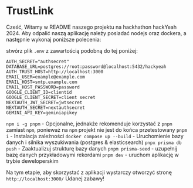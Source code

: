 # TrustLink

Cześć,
Witamy w README naszego projektu na hackhathon hackYeah 2024.
Aby odpalić naszą aplikację należy posiadać nodejs oraz dockera, a następnie wykonaj poniższe polecenia:

stwórz plik `.env` z zawartością podobną do tej poniżej:
```
AUTH_SECRET="authsecret"
DATABASE_URL=postgres://root:password@localhost:5432/hackyeah
AUTH_TRUST_HOST=http://localhost:3000
EMAIL_USER=example@example.com
EMAIL_HOST=smtp.example.com
EMAIL_HOST_PASSWORD=password
GOOGLE_CLIENT_ID=clientid
GOOGLE_CLIENT_SECRET=client secret
NEXTAUTH_JWT_SECRET=jwtsecret
NEXTAUTH_SECRET=nextauthsecret
GEMINI_API_KEY=geminiapikey
```

`npm i -g pnpm` - Opcjonalne, jednakże rekomenduje korzystać z `pnpm` zamiast `npm`, ponieważ na `npm` projekt nie jest do końca przetestowany
`pnpm i` - Instalacja zależności
`docker compose up --build` - Uruchomienie bazy danych i silnika wyszukiwania (postgres & elasticsearch)
`pnpx prisma db push` - Zaaktualizuj strukturę bazy danych
`pnpm prisma-seed` - uzupełnij bazę danych przykładowymi rekordami
`pnpm dev` - uruchom aplikację w trybie deweloperskim

Na tym etapie, aby skorzystać z aplikacji wystarczy otworzyć stronę `http://localhost:3000/`
Udanej zabawy!
